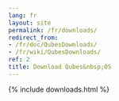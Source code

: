 ```yaml
---
lang: fr
layout: site
permalink: /fr/downloads/
redirect_from:
- /fr/doc/QubesDownloads/
- /fr/wiki/QubesDownloads/
ref: 2
title: Download Qubes&nbsp;OS
---
```


{% include downloads.html %}